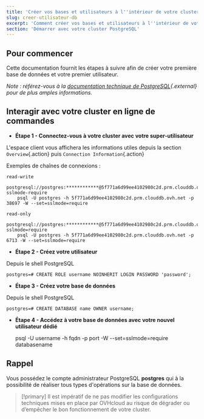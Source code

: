 ```yaml
---
title: 'Créer vos bases et utilisateurs à l''intérieur de votre cluster'
slug: creer-utilisateur-db
excerpt: 'Comment créer vos bases et utilisateurs à l''intérieur de votre cluster'
section: 'Démarrer avec votre cluster PostgreSQL'
---
```


## Pour commencer

Cette documentation fournit les étapes à suivre afin de créer votre première base de données et votre premier utilisateur.

*Note : référez-vous à la [documentation technique de PostgreSQL](https://www.postgresql.org/docs/){.external} pour de plus amples informations.*


## Interagir avec votre cluster en ligne de commandes

- **Étape 1 - Connectez-vous à votre cluster avec votre super-utilisateur**

L'espace client vous affichera les informations utiles depuis la section `Overview`{.action} puis `Connection Information`{.action}

Exemples de chaînes de connexions :

    read-write
        postgresql://postgres:************@5f771a6d99ee4102980c2d.prm.clouddb.ovh.net:38697/postgres?sslmode-require
        psql -U postgres -h 5f771a6d99ee4102980c2d.prm.clouddb.ovh.net -p 38697 -W --set=sslmode=require

    read-only
        postgresql://postgres:************@5f771a6d99ee4102980c2d.prm.clouddb.ovh.net:6713/postgres?sslmode=require
        psql -U postgres -h 5f771a6d99ee4102980c2d.prm.clouddb.ovh.net -p 6713 -W --set=sslmode=require


- **Étape 2 - Créez votre utilisateur**

Depuis le shell PostgreSQL

    postgres=# CREATE ROLE username NOINHERIT LOGIN PASSWORD 'password';


- **Étape 3 - Créez votre base de données**

Depuis le shell PostgreSQL

    postgres=# CREATE DATABASE name OWNER username;

- **Étape 4 - Accédez à votre base de données avec votre nouvel utilisateur dédié**

    psql -U username -h fqdn -p port -W --set=sslmode=require databasename


## Rappel

Vous possédez le compte administrateur PostgreSQL **postgres** qui à la possibilité de réaliser tous types d'opérations sur la base de données.

> [!primary]
> Il est impératif de ne pas modifier les configurations techniques mises en place par OVHcloud au risque de dégrader ou d’empêcher le bon fonctionnement de votre cluster.
>
